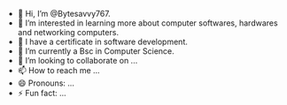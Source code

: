 - 👋 Hi, I’m @Bytesavvy767.
- 👀 I’m interested in learning more about computer softwares, hardwares and networking computers.
- 🌱 I have a certificate in software development.
- 🌱 I’m currently a Bsc in Computer Science.
- 💞️ I’m looking to collaborate on ...
- 📫 How to reach me ...
- 😄 Pronouns: ...
- ⚡ Fun fact: ...

<!---
Bytesavvy767/Bytesavvy767 is a ✨ special ✨ repository because its `README.md` (this file) appears on your GitHub profile.
You can click the Preview link to take a look at your changes.
--->

